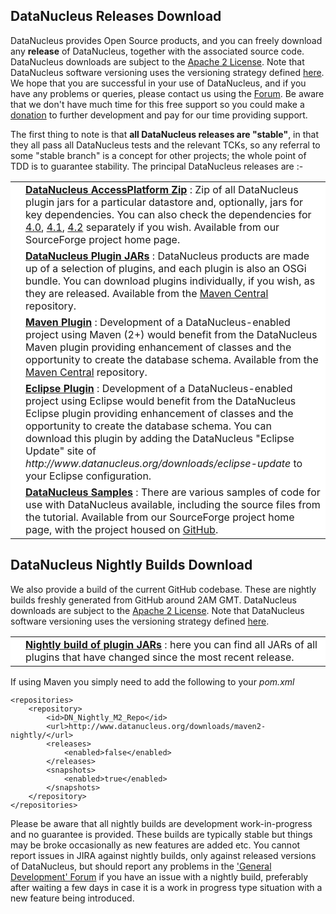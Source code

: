 <head><title>Download</title></head>

## DataNucleus Releases Download

DataNucleus provides Open Source products, and you can freely download any __release__ of DataNucleus, together with the associated source code.
DataNucleus downloads are subject to the [Apache 2 License](documentation/license.html).
Note that DataNucleus software versioning uses the versioning strategy defined [here](documentation/development/index.html#versioning).
We hope that you are successful in your use of DataNucleus, and if you have any problems or queries, please contact us using the [Forum](http://forum.datanucleus.org). 
Be aware that we don't have much time for this free support so you could make a [donation](documentation/donations.html) to further development and pay for our time providing support.

The first thing to note is that __all DataNucleus releases are "stable"__, in that they all pass all DataNucleus tests and the relevant TCKs, 
so any referral to some "stable branch" is a concept for other projects; the whole point of TDD is to guarantee stability.
The principal DataNucleus releases are :-

<table width="100%" border="0" cellpadding="2" cellspacing="2">
    <tr>
        <td style="vertical-align: middle; width: 174px;" bgcolor="#FFFFFF" align="center">
            <a href="https://sourceforge.net/projects/datanucleus/files/datanucleus-accessplatform" target="_blank">
            <img alt="" src="images/logos/DataNucleus_AccessPlatform_40.jpg"/></a>
        </td>
        <td style="vertical-align: middle; width: 100%;" bgcolor="#FFFFFF">
            <a href="https://sourceforge.net/projects/datanucleus/files/datanucleus-accessplatform" target="_blank">
            <b>DataNucleus AccessPlatform Zip</b></a> : 
            Zip of all DataNucleus plugin jars for a particular datastore and, optionally, jars
            for key dependencies. You can also check the dependencies for 
            <a href="http://www.datanucleus.org/products/accessplatform_4_0/dependencies.html">4.0</a>,
            <a href="http://www.datanucleus.org/products/accessplatform_4_1/dependencies.html">4.1</a>,
            <a href="http://www.datanucleus.org/products/accessplatform_4_2/dependencies.html">4.2</a>
            separately if you wish. Available from our SourceForge project home page.
        </td>
    </tr>
    <tr>
        <td style="vertical-align: middle; width: 174px;" bgcolor="#FFFFFF" align="center">
            <a href="http://central.maven.org/maven2/org/datanucleus/" target="_blank">
            <img alt="" src="images/download_plugins.gif"/></a></td>
        <td style="vertical-align: middle; width: 100%;" bgcolor="#FFFFFF" >
            <a href="http://central.maven.org/maven2/org/datanucleus/" target="_blank">
            <b>DataNucleus Plugin JARs</b></a> : 
            DataNucleus products are made up of a selection of plugins, and each plugin is also an 
            OSGi bundle. You can download plugins individually, if you wish, as they are released.
            Available from the <a href="http://central.maven.org/maven2/org/datanucleus/">Maven Central</a> repository.
        </td>
    </tr>
    <tr>
        <td style="vertical-align: middle; width: 174px;" bgcolor="#FFFFFF" align="center">
            <a href="http://central.maven.org/maven2/org/datanucleus/datanucleus-maven-plugin" target="_blank">
            <img alt="" src="images/download_maven.gif"/></a></td>
        <td style="vertical-align: middle; width: 100%;" bgcolor="#FFFFFF" >
            <a href="http://central.maven.org/maven2/org/datanucleus/datanucleus-maven-plugin" target="_blank">
            <b>Maven Plugin</b></a> : 
            Development of a DataNucleus-enabled project using Maven (2+) would benefit from the DataNucleus 
            Maven plugin providing enhancement of classes and the opportunity to create the database schema.
            Available from the <a href="http://central.maven.org/maven2/org/datanucleus/datanucleus-maven-plugin/">Maven Central</a> repository.
        </td>
    </tr>
    <tr>
        <td style="vertical-align: middle; width: 174px;" bgcolor="#FFFFFF" align="center">
            <a href="http://www.datanucleus.org/downloads/eclipse-update" target="_blank">
            <img alt="" src="images/download_eclipse.gif"/></a></td>
        <td style="vertical-align: middle; width: 100%;" bgcolor="#FFFFFF" >
            <a href="http://www.datanucleus.org/downloads/eclipse-update" target="_blank">
            <b>Eclipse Plugin</b></a> : 
            Development of a DataNucleus-enabled project using Eclipse would benefit from the DataNucleus 
            Eclipse plugin providing enhancement of classes and the opportunity to create the database 
            schema. You can download this plugin by adding the DataNucleus "Eclipse Update" site of
            <i>http://www.datanucleus.org/downloads/eclipse-update</i> to your Eclipse configuration.
        </td>
    </tr>
    <tr>
        <td style="vertical-align: middle; width: 174px;" bgcolor="#FFFFFF" align="center">
            <a href="https://sourceforge.net/projects/datanucleus/files/datanucleus-samples" target="_blank">
            <img alt="" src="images/download_samples.gif"/></a></td>
        <td style="vertical-align: middle; width: 100%;" bgcolor="#FFFFFF" >
            <a href="https://sourceforge.net/projects/datanucleus/files/datanucleus-samples" target="_blank">
            <b>DataNucleus Samples</b></a> :
            There are various samples of code for use with DataNucleus available, including the source 
            files from the tutorial. Available from our SourceForge project home page, with the
            project housed on <a href="https://github.com/datanucleus?tab=repositories">GitHub</a>.
        </td>
    </tr>
</table>

## DataNucleus Nightly Builds Download

We also provide a build of the current GitHub codebase. These are nightly builds freshly generated from GitHub around 2AM GMT.
DataNucleus downloads are subject to the [Apache 2 License](documentation/license.html).
Note that DataNucleus software versioning uses the versioning strategy defined [here](documentation/development/index.html#versioning).

<table width="100%" border="0" cellpadding="2" cellspacing="2">
    <tr>
        <td style="vertical-align: middle; width: 174px;" bgcolor="#FFFFFF" align="center">
            <a href="http://www.datanucleus.org/downloads/maven2-nightly/org/datanucleus" target="_blank">
            <img alt="" src="images/download_nightly-build.gif"/>
            </a>
        </td>
        <td style="vertical-align: middle; width: 100%;" bgcolor="#FFFFFF">
            <a href="http://www.datanucleus.org/downloads/maven2-nightly/org/datanucleus" target="_blank">
            <b>Nightly build of plugin JARs</b></a> : 
            here you can find all JARs of all plugins that have changed since the most recent release.
        </td>
    </tr>
</table>

If using Maven you simply need to add the following to your _pom.xml_


    <repositories>
        <repository>
            <id>DN_Nightly_M2_Repo</id>
            <url>http://www.datanucleus.org/downloads/maven2-nightly/</url>
            <releases>
                <enabled>false</enabled>
            </releases>
            <snapshots>
                <enabled>true</enabled>
            </snapshots>
        </repository>
    </repositories>


Please be aware that all nightly builds are development work-in-progress and no guarantee is provided. These builds are typically stable but things may be 
broke occasionally as new features are added etc. You cannot report issues in JIRA against nightly builds, only against released versions of DataNucleus, 
but should report any problems in the ['General Development' Forum](http://forum.datanucleus.org/) if you have an issue with a nightly build, 
preferably after waiting a few days in case it is a work in progress type situation with a new feature being introduced.
